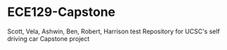 # ECE129-Capstone
Scott, Vela, Ashwin, Ben, Robert, Harrison
test
Repository for UCSC's self driving car Capstone project
